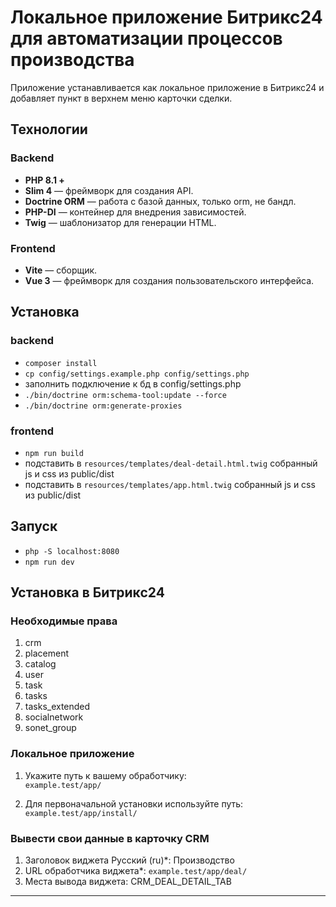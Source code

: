 # Локальное приложение Битрикс24 для автоматизации процессов производства

Приложение устанавливается как локальное приложение в Битрикс24 и добавляет пункт в верхнем меню карточки сделки.

## Технологии

### Backend
- **PHP 8.1 +**
- **Slim 4** — фреймворк для создания API.
- **Doctrine ORM** — работа с базой данных, только orm, не бандл.
- **PHP-DI** — контейнер для внедрения зависимостей.
- **Twig** — шаблонизатор для генерации HTML.

### Frontend
- **Vite** — сборщик.
- **Vue 3** — фреймворк для создания пользовательского интерфейса.

## Установка

### backend
- `composer install`
- `cp config/settings.example.php config/settings.php`
- заполнить подключение к бд в config/settings.php
- `./bin/doctrine orm:schema-tool:update --force`
- `./bin/doctrine orm:generate-proxies`

### frontend
- `npm run build`
- подставить в `resources/templates/deal-detail.html.twig` собранный js и css из public/dist
- подставить в `resources/templates/app.html.twig` собранный js и css из public/dist

## Запуск
- `php -S localhost:8080`
- `npm run dev`

## Установка в Битрикс24

### Необходимые права
1. crm
2. placement
3. catalog
4. user
7. task
6. tasks
6. tasks_extended
5. socialnetwork
8. sonet_group

### Локальное приложение
1. Укажите путь к вашему обработчику:  
   `example.test/app/`

2. Для первоначальной установки используйте путь:  
   `example.test/app/install/`

### Вывести свои данные в карточку CRM
1. Заголовок виджета Русский (ru)*: 
    Производство
2. URL обработчика виджета*:
    `example.test/app/deal/`
3. Места вывода виджета:
    CRM_DEAL_DETAIL_TAB
---
